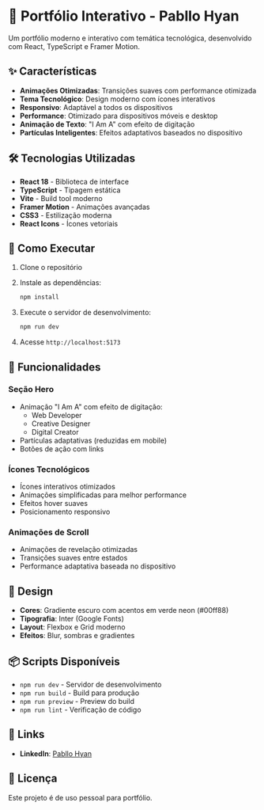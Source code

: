 # 🚀 Portfólio Interativo - Pabllo Hyan

Um portfólio moderno e interativo com temática tecnológica, desenvolvido com React, TypeScript e Framer Motion.

## ✨ Características

- **Animações Otimizadas**: Transições suaves com performance otimizada
- **Tema Tecnológico**: Design moderno com ícones interativos
- **Responsivo**: Adaptável a todos os dispositivos
- **Performance**: Otimizado para dispositivos móveis e desktop
- **Animação de Texto**: "I Am A" com efeito de digitação
- **Partículas Inteligentes**: Efeitos adaptativos baseados no dispositivo

## 🛠️ Tecnologias Utilizadas

- **React 18** - Biblioteca de interface
- **TypeScript** - Tipagem estática
- **Vite** - Build tool moderno
- **Framer Motion** - Animações avançadas
- **CSS3** - Estilização moderna
- **React Icons** - Ícones vetoriais

## 🚀 Como Executar

1. Clone o repositório
2. Instale as dependências:
   ```bash
   npm install
   ```

3. Execute o servidor de desenvolvimento:
   ```bash
   npm run dev
   ```

4. Acesse `http://localhost:5173`

## 📱 Funcionalidades

### Seção Hero
- Animação "I Am A" com efeito de digitação:
  - Web Developer
  - Creative Designer  
  - Digital Creator
- Partículas adaptativas (reduzidas em mobile)
- Botões de ação com links

### Ícones Tecnológicos
- Ícones interativos otimizados
- Animações simplificadas para melhor performance
- Efeitos hover suaves
- Posicionamento responsivo

### Animações de Scroll
- Animações de revelação otimizadas
- Transições suaves entre estados
- Performance adaptativa baseada no dispositivo

## 🎨 Design

- **Cores**: Gradiente escuro com acentos em verde neon (#00ff88)
- **Tipografia**: Inter (Google Fonts)
- **Layout**: Flexbox e Grid moderno
- **Efeitos**: Blur, sombras e gradientes

## 📦 Scripts Disponíveis

- `npm run dev` - Servidor de desenvolvimento
- `npm run build` - Build para produção
- `npm run preview` - Preview do build
- `npm run lint` - Verificação de código

## 🔗 Links

- **LinkedIn**: [Pabllo Hyan](https://www.linkedin.com/in/pabllo-hyan-34943a357)

## 📄 Licença

Este projeto é de uso pessoal para portfólio.